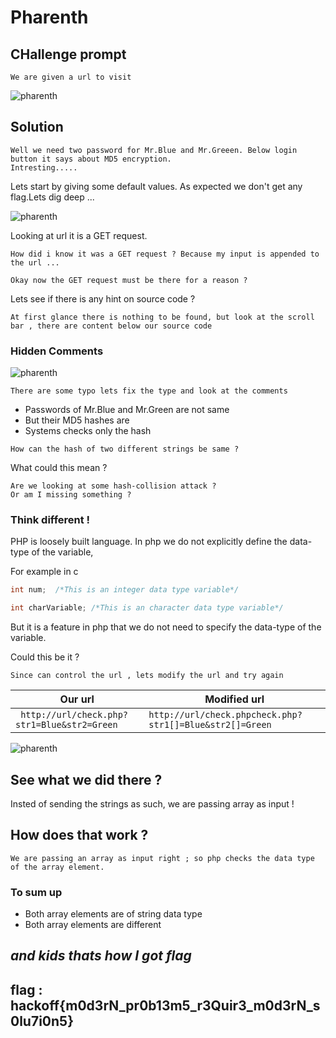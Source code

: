 # Pharenth

## CHallenge prompt

```
We are given a url to visit
```
![pharenth](https://github.com/ajaysram/hackoff/blob/master/Pharenth/img/pharenth.png)
## **Solution**

```
Well we need two password for Mr.Blue and Mr.Greeen. Below login button it says about MD5 encryption.
Intresting.....
```
Lets start by giving some default values.
As expected we don't get any flag.Lets dig deep ...

![pharenth](https://github.com/ajaysram/hackoff/blob/master/Pharenth/img/pharenthInput.png)

Looking at url it is a GET request.
```
How did i know it was a GET request ? Because my input is appended to the url ...

Okay now the GET request must be there for a reason ?

```
Lets see if there is any hint on source code ?

```
At first glance there is nothing to be found, but look at the scroll bar , there are content below our source code
```

### Hidden Comments
![pharenth](https://github.com/ajaysram/hackoff/blob/master/Pharenth/img/pharenthHints.png)
```
There are some typo lets fix the type and look at the comments
```
- Passwords of Mr.Blue and Mr.Green are not same
- But their MD5 hashes are
- Systems checks only the hash

```
How can the hash of two different strings be same ?
```
What could this mean ?
```
Are we looking at some hash-collision attack ?
Or am I missing something ?
```
### Think different !

PHP is loosely built language. In php we do not explicitly define the data-type of the variable,

For example in c
```c
int num;  /*This is an integer data type variable*/

int charVariable; /*This is an character data type variable*/
```
But it is a feature in php that we do not need to specify the data-type of the variable.

Could this be it ?
```
Since can control the url , lets modify the url and try again
```
|Our url| Modified url|
|-------|--------------|
|``` http://url/check.php?str1=Blue&str2=Green```|``` http://url/check.phpcheck.php?str1[]=Blue&str2[]=Green ```


![pharenth](https://github.com/ajaysram/hackoff/blob/master/Pharenth/img/pharenthSolution.png)
## See what we did there ?
Insted of sending the strings as such, we are passing array as input !

## **How does that work ?**
```
We are passing an array as input right ; so php checks the data type of the array element.
```
### To sum up
- Both array elements are of string data type
- Both array elements are different

## ***and kids thats how I got flag***

## flag : hackoff{m0d3rN_pr0b13m5_r3Quir3_m0d3rN_s0lu7i0n5}
